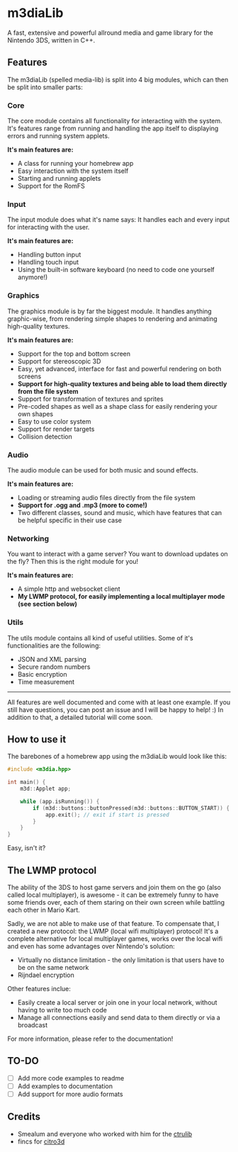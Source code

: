 # m3diaLib
A fast, extensive and powerful allround media and game library for the Nintendo 3DS, written in C++.

## Features
The m3diaLib (spelled media-lib) is split into 4 big modules, which can then be split into smaller parts:

### Core
The core module contains all functionality for interacting with the system. It's features range from running and handling the app itself to displaying errors and running system applets.

**It's main features are:**
 * A class for running your homebrew app
 * Easy interaction with the system itself
 * Starting and running applets
 * Support for the RomFS

### Input
The input module does what it's name says: It handles each and every input for interacting with the user.

**It's main features are:**
 * Handling button input
 * Handling touch input
 * Using the built-in software keyboard (no need to code one yourself anymore!)

### Graphics
The graphics module is by far the biggest module. It handles anything graphic-wise, from rendering simple shapes to rendering and animating high-quality textures.

**It's main features are:**
 * Support for the top and bottom screen
 * Support for stereoscopic 3D
 * Easy, yet advanced, interface for fast and powerful rendering on both screens
 * **Support for high-quality textures and being able to load them directly from the file system**
 * Support for transformation of textures and sprites
 * Pre-coded shapes as well as a shape class for easily rendering your own shapes
 * Easy to use color system
 * Support for render targets
 * Collision detection

### Audio
The audio module can be used for both music and sound effects.

**It's main features are:**
 * Loading or streaming audio files directly from the file system
 * **Support for .ogg and .mp3 (more to come!)**
 * Two different classes, sound and music, which have features that can be helpful specific in their use case

### Networking
You want to interact with a game server? You want to download updates on the fly? Then this is the right module for you!

**It's main features are:**
 * A simple http and websocket client
 * **My LWMP protocol, for easily implementing a local multiplayer mode (see section below)**

### Utils
The utils module contains all kind of useful utilities. Some of it's functionalities are the following:

 * JSON and XML parsing
 * Secure random numbers
 * Basic encryption
 * Time measurement

---

All features are well documented and come with at least one example. If you still have questions, you can post an issue and I will be happy to help! :) In addition to that, a detailed tutorial will come soon.

## How to use it
The barebones of a homebrew app using the m3diaLib would look like this:

```cpp
#include <m3dia.hpp>

int main() {
    m3d::Applet app;

    while (app.isRunning()) {
        if (m3d::buttons::buttonPressed(m3d::buttons::BUTTON_START)) {
            app.exit(); // exit if start is pressed
        }
    }
}
```
Easy, isn't it?

## The LWMP protocol
The ability of the 3DS to host game servers and join them on the go (also called local multiplayer), is awesome - it can be extremely funny to have some friends over, each of them staring on their own screen while battling each other in Mario Kart.

Sadly, we are not able to make use of that feature. To compensate that, I created a new protocol: the LWMP (local wifi multiplayer) protocol! It's a complete alternative for local multiplayer games, works over the local wifi and even has some advantages over Nintendo's solution:
 * Virtually no distance limitation - the only limitation is that users have to be on the same network
 * Rijndael encryption

Other features inclue:
 * Easily create a local server or join one in your local network, without having to write too much code
 * Manage all connections easily and send data to them directly or via a broadcast

For more information, please refer to the documentation!

## TO-DO
 * [ ] Add more code examples to readme
 * [ ] Add examples to documentation
 * [ ] Add support for more audio formats

## Credits
 * Smealum and everyone who worked with him for the [ctrulib](https://github.com/smealum/ctrulib/)
 * fincs for [citro3d](https://github.com/fincs/citro3d)
